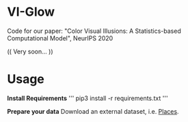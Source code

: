 # VI-Glow
Code for our paper: "Color Visual Illusions: A Statistics-based Computational Model", NeurIPS 2020

(( Very soon... ))

# Usage

**Install Requirements**
'''
pip3 install -r requirements.txt
'''

**Prepare your data**
Download an external dataset, i.e. [Places](http://places2.csail.mit.edu/download.html).


